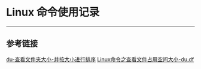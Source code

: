 # Linux 命令使用记录
***

## 参考链接
[du-查看文件夹大小-并按大小进行排序](https://blog.csdn.net/jiaobuchong/article/details/50272761)
[Linux命令之查看文件占用空间大小-du,df](https://blog.csdn.net/wangjunjun2008/article/details/19840671)